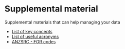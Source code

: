 # Supplemental material 

Supplemental materials that can help managing your data

* [List of key concepts](concepts.md)    
* [List of useful acronyms](acronyms.md)    
* [ANZSRC - FOR codes](forcodes.md)
    
